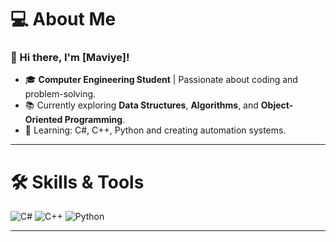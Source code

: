 # 💻 About Me

### 👋 Hi there, I'm [Maviye]!

- 🎓 **Computer Engineering Student** | Passionate about coding and problem-solving.
- 📚 Currently exploring **Data Structures**, **Algorithms**, and **Object-Oriented Programming**.
- 🌱 Learning: C#, C++, Python and creating automation systems.


---

# 🛠️ Skills & Tools

![C#](https://img.shields.io/badge/-C%23-239120?style=flat&logo=csharp&logoColor=white)
![C++](https://img.shields.io/badge/-C%2B%2B-00599C?style=flat&logo=c%2B%2B&logoColor=white)
![Python](https://img.shields.io/badge/-Python-3776AB?style=flat&logo=python&logoColor=white)




---






